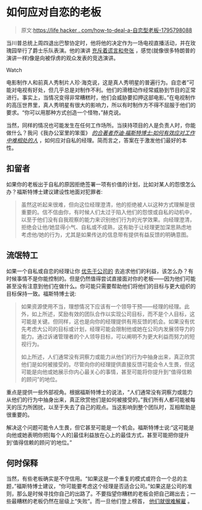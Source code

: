 # 如何应对自恋的老板

> 原文:[https://life hacker . com/how-to-deal-a-自恋型老板-1795798088](https://lifehacker.com/how-to-deal-with-a-narcissistic-boss-1795798088)

当川普总统上周四退出巴黎协定时，他将他的决定作为一场电视直播活动，并在玫瑰园举行了爵士乐队表演。他的演讲 [充斥着谎言和夸张](https://gizmodo.com/the-paris-agreement-is-not-an-anti-american-conspiracy-1795740550) ，感觉(就像很多特朗普的演讲一样)像是向被俘虏的观众发表的竞选演讲。

Watch

电影制作人和前真人秀制片人珍·海克说，这是真人秀明星的普遍行为。自恋者”可能对电视有好处，但几乎总是对制作不利。他们的滑稽动作经常威胁到节目的正常进行。事实上，当情况变得非常糟糕时，他们会威胁要扣押这部电影。”在电视制作的高压世界里，真人秀明星有很大的影响力，所以有时制作方不得不屈服于他们的要求。“你可以用那种方式创造一个怪物，”赫克说。

当然，同样的情况也可能发生在任何工作场所。当挟持项目的人是负责人时，你能做什么？我问《我办公室里的笨蛋》 [*的合著者乔迪·福斯特博士:如何有效应对工作中难相处的人*](https://www.amazon.com/Schmuck-My-Office-Effectively-Difficult/dp/125007567X?asc_campaign=InlineText&asc_refurl=https://lifehacker.com/how-to-deal-with-a-narcissistic-boss-1795798088&asc_source=&tag=kinjalifehackerlink-20) ，如何应对自私的经理。简而言之，答案在于激发他们最好的本性。

## 扣留者

如果你的老板出于自私的原因拒绝签署一项有价值的计划，比如对某人的怨恨怎么办？福斯特博士建议建设性地面对犯罪者:

> 虽然这听起来很难，但向这位经理澄清，他的拒绝被人以这种方式理解是很重要的。信不信由你，有时候人们太过于陷入他们的怨恨或自私的动机中，以至于他们没有自我观察的能力来识别他们行为的光学效果。向经理澄清，拒绝会让他/她显得小气、自私或不成熟，这有助于让经理更加深思熟虑地考虑他/她的行为，尤其是如果传达的信息带有提供有益反馈的明确意图。

## 流氓特工

如果一个自私或自恋的经理让你 [优先于公司的](http://www.npr.org/2017/06/07/531927032/comey-trump-asked-for-loyalty-wanted-him-to-let-flynn-investigation-go) 去追求他们的利益，该怎么办？有时候事情不是你能控制的。但是仍然值得尝试直接面对你的老板——因为他们可能甚至没有注意到他们在做什么。你可能只需要帮助他们将他们的目标与更大组织的目标保持一致。福斯特博士说:

> 如果资源使用不当，理想情况下应该有一个领导干预——经理的经理。此外，如上所述，奖励有效的团队合作以实现公司目标，而不是个人目标，这可能是关键。但同样，这也是向你的经理提供有用反馈的机会。如果没有优先考虑大公司的目标或计划，经理可能会限制他或她在公司内发展领导力的能力。通过诉诸管理者的个人领导目标，可以阐明不为更大利益而努力的短视行为。
> 
> 如上所述，人们通常没有洞察力或能力从他们的行为中抽身出来，真正欣赏他们是如何被接受的。尽管向你的经理提供直接反馈可能会令人生畏，但这可能是向他或她展示你内心最关心的事情，甚至可能将你提升到“值得信赖的顾问”的地位。

重点是提供一些外部视角。根据福斯特博士的说法，“人们通常没有洞察力或能力从他们的行为中抽身出来，真正欣赏他们是如何被接受的。”我们所有人都可能被每天的压力所困扰，以至于失去了自己的观点。当这影响到整个团队时，互相帮助是很重要的。

解决这个问题可能令人生畏，但它甚至可能是一个机会。福斯特博士说:“这可能是向他或她表明你把[每个人的]最佳利益放在心上的最佳方式，甚至可能把你提升到‘值得信赖的顾问’的地位。”

## 何时保释

当然，有些老板确实是不守信用。“如果这是一个重复的模式或符合一个总的主题，”福斯特博士建议，“你可能要考虑这个经理是否适合公司。”如果这是公司的准则，那么是时候寻找你自己的出路了。不要指望你糟糕的老板会把自己踢出去；一些最糟糕的老板仍然在层级上“失败”。而一旦他们登上榜首， [他们就很难解雇](https://fivethirtyeight.com/features/chance-donald-trump-impeached/) 。